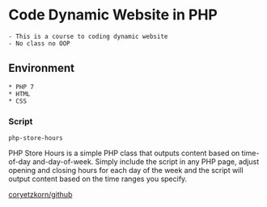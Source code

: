 # Code Dynamic Website in PHP

    - This is a course to coding dynamic website
    - No class no OOP

## Environment

    * PHP 7
    * HTML
    * CSS


### Script
    
    php-store-hours
PHP Store Hours is a simple PHP class that outputs content based on time-of-day and-day-of-week. Simply include the script in any PHP page, adjust opening and closing hours for each day of the week and the script will output content based on the time ranges you specify.

[coryetzkorn/github](https://github.com/coryetzkorn/php-store-hours "Link to github ")